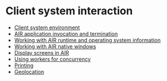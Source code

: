 # Client system interaction

<div>

- [Client system environment](WS5b3ccc516d4fbf351e63e3d118a9b8f8dd-8000.html)
- [AIR application invocation and termination](WS5b3ccc516d4fbf351e63e3d118676a5d46-8000.html)
- [Working with AIR runtime and operating system information](WS5b3ccc516d4fbf351e63e3d118676a5f3b-8000.html)
- [Working with AIR native windows](WS5b3ccc516d4fbf351e63e3d118666ade46-7e17.html)
- [Display screens in AIR](WS5b3ccc516d4fbf351e63e3d118676a47e0-8000.html)
- [Using workers for concurrency](WS0191790375a6482943a72da3138ec8eec7e-8000.html)
- [Printing](WS5b3ccc516d4fbf351e63e3d118a9b8fa63-8000.html)
- [Geolocation](WSd75bf4610ec9e22f54e869521221494cee2-8000.html)

</div>

<div>

<div>

</div>

</div>
